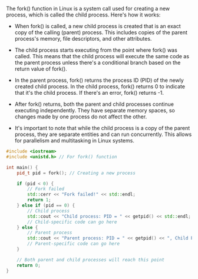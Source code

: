 The fork() function in Linux is a system call used for creating a new process, which is called the child process. Here's how it works:

- When fork() is called, a new child process is created that is an exact copy of the calling (parent) process. This includes copies of the parent process's memory, file descriptors, and other attributes.

- The child process starts executing from the point where fork() was called. This means that the child process will execute the same code as the parent process unless there's a conditional branch based on the return value of fork().

- In the parent process, fork() returns the process ID (PID) of the newly created child process. In the child process, fork() returns 0 to indicate that it's the child process. If there's an error, fork() returns -1.

- After fork() returns, both the parent and child processes continue executing independently. They have separate memory spaces, so changes made by one process do not affect the other.

- It's important to note that while the child process is a copy of the parent process, they are separate entities and can run concurrently. This allows for parallelism and multitasking in Linux systems.

```cpp
#include <iostream>
#include <unistd.h> // For fork() function

int main() {
    pid_t pid = fork(); // Creating a new process

    if (pid < 0) {
        // Fork failed
        std::cerr << "Fork failed!" << std::endl;
        return 1;
    } else if (pid == 0) {
        // Child process
        std::cout << "Child process: PID = " << getpid() << std::endl;
        // Child-specific code can go here
    } else {
        // Parent process
        std::cout << "Parent process: PID = " << getpid() << ", Child PID = " << pid << std::endl;
        // Parent-specific code can go here
    }

    // Both parent and child processes will reach this point
    return 0;
}

```